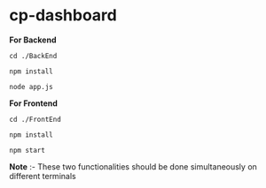 # cp-dashboard

**For Backend**

`cd ./BackEnd`

`npm install` 

`node app.js`

**For Frontend**

`cd ./FrontEnd` 

`npm install`

`npm start`

**Note** :- These two functionalities should be done simultaneously on different terminals


